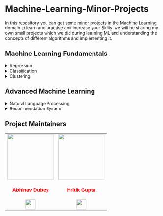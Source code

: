 # Machine-Learning-Minor-Projects

In this repository you can get some minor projects in the Machine Learning domain to learn and practise and increase your Skills. we will be sharing my own small projects which we did during learning ML and understanding the concepts of different algorithms and implementing it.

## Machine Learning Fundamentals

<details>
<summary>Regression</summary>

- **Linear Regression**:

  - <a href="https://github.com/Abhinav-26/Machine-Learning-Minor-Projects/tree/master/Machine%20Learning%20Fundamentals/Regression/Linear%20Regression/Co2%20Emission%20Prediction">1. Co2 Emission Prediction</a><br>
    In this directory you can see a basic machine learning model on Carbon Dioxide Emission Prediction which has been created by using Linear Regression.<br><br>

- **Logistic Regression**

  - <a href="https://github.com/Abhinav-26/Machine-Learning-Minor-Projects/tree/master/Machine%20Learning%20Fundamentals/Regression/Logistic%20Regression/Logistic%20Regression%20on%20Churn%20Dataset">2. Logistic Regression on Churn Dataset</a><br>
    In this directory you can see a basic prediction using the concept of Logistic Regression. we have used the Churn dataset for predicting customer's churn.<br><br>

- **Logistic Regression, Decision Tree and K-Nearest-Neighbors**

  - <a href="https://github.com/Abhinav-26/Machine-Learning-Minor-Projects/tree/master/Machine%20Learning%20Fundamentals/Regression/Phone%20Price%20Range%20Prediction">3. Phone Price Prediction</a><br>
    In this directory we have created a model for predicting the range of price of a phone. The range lies between 1,2,3 (low, medium and high) budgets. We have implemented the concepts of Univariate Feature Selection and Feature Importance for selecting features from the dataset and then created a model for prediction. Also, we have used Logistic Regression, Decision Tree and KNN algorithms and we got better accuracy by using Logistic Regression in this case. We got accuracy around 96% for that.<br><br>

  - <a href ="https://github.com/Abhinav-26/Machine-Learning-Minor-Projects/tree/master/Iris%20Flower%20Classification"> 4. Iris Flower Analysis</a><br>
  In this ML project , a classification model is made to detect the types of Iris flower. The Iris flower has three classes - Iris setosa, Iris versicolor and Iris virginica.These types of iris flower has different petal lengths & widths, and different sepal lengths & widths. The dataset contains 50 instances of each of these. Logistic Regression, Decision Trees, and K-Nearest Neighbor Algorithms were all used to get accurate and reliable results.
  Conclusion : One class is linearly separable from the others 2;latter are not linearly separable from each other.<br><br>
  </details>

<details>
<summary>Classification</summary>

- **Computer Vision**

  - <a href="https://github.com/Abhinav-26/Machine-Learning-Minor-Projects/tree/master/Machine%20Learning%20Fundamentals/Classification/Computer%20Vision/Dog's%20Breed%20Prediction%20Using%20Transfer%20Learning">5. Dog's Breed Prediction Using Transfer Learning</a><br>
    In this directory we have simply used the pre-trained weights and applied the concept of transfer learning for making our prediction easy. We have used three pre-trained models in this minor project ie, <b>VGG16</b>, <b>Inception_v3</b> and <b>ResNet50</b> for predicting the breed of dog. In the File <b>Prediction Comparision</b> I have used the three models for the same image to check which gives the better accuracy and we concluded we got the best accurcay by Inception_v3 model.

  - <a href="https://github.com/Abhinav-26/Machine-Learning-Minor-Projects/tree/master/Machine%20Learning%20Fundamentals/Classification/Computer%20Vision/Cat-Dog%20Prediction%20using%20CNN">6. Cat-Dog Prediction Using CNN</a><br>
    In this Project I have build a Cat-Dog Prediction model using the concepts of CNN. This is a very basic project of CNN, DeepLearning. This is one of the most beginner friendly project that every beginner usually builds. This project will help you to clear the basic concepts CNN and how it can be implemented in image classification.

  - <a href="https://github.com/Abhinav-26/Machine-Learning-Minor-Projects/tree/master/Machine%20Learning%20Fundamentals/Classification/Computer%20Vision/Image%20to%20PencilSketch"> 7. Image To PencilSketch. </a><br>

    We need to read the image in RGB format and then convert it into a grayscale image, or a classic black/white photo.
    Then the next thing to do is invert the grayscale image (negative image), this will be our inverted grayscale image. This enhances the details.
    Then we can finally create the pencilsketch by mixing the grayscale image with inverted blurry image.
    This can be done by dividing the grayscale image by the inverted blurry image.
    We will need Python's OpenCV library for this.<br><br>

- **Decision Tree**
  - <a href="https://github.com/Abhinav-26/Machine-Learning-Minor-Projects/tree/master/Machine%20Learning%20Fundamentals/Classification/Decision%20Tree/Drug%20Prescription%20Using%20DecisionTree">8. Drug Prescription using Decision Tree</a><br>
    In this directory we have created a model for predicting the drug which needs to be given to patients having the same disease as per the previous experience. The model created has 100% accuracy, tested on the 30 of the dataset which was not given for training.<br><br>

- **K-Nearest-Neighbors**
  - <a href="https://github.com/Abhinav-26/Machine-Learning-Minor-Projects/tree/master/Machine%20Learning%20Fundamentals/Classification/K-Nearest-Neighbors/Service%20Classification%20with%20K-Nearest%20Neighbors">9. K-Nearest Neighbors</a><br>
    In this directory a basic machine learning model is being created for classifying the class of the new customers among
    1- Basic Service, 2- E-Service, 3- Plus Service, 4-Total Service.<br><br>

- **Linear Discriminant Analysis**
  - <a href="https://github.com/Abhinav-26/Machine-Learning-Minor-Projects/tree/master/Machine%20Learning%20Fundamentals/Classification/Linear%20Discriminant%20Analysis/Feature%20Selection%20and%20Modelling%20on%20KDDCup%20Network%20Intrusion%20Dataset">10. Feature Selection and Modelling on KDDCup Network Intrusion Dataset</a><br>

    In this project we created a Machine Learning model to check the network is under attack or not. We have used following five feature selection techniques in a sequence to extract the best features from the dataset.

  - Correlation based feature selection
  - Univariate Feature Selection
  - Recursive Feature Elimination (RFE)
  - Principle Component Analysis (PCA)
  - Linear Discriminant Analysis (LDA)<br>

- **Support Vector Machines**
  - <a href="https://github.com/Abhinav-26/Machine-Learning-Minor-Projects/tree/master/Machine%20Learning%20Fundamentals/Classification/Support%20Vector%20Machines/SVM%20Cancer%20Prediction">11. SVM Cancer Prediction</a><br>
    In this directory we have created a model using SVM algorithm. The dataset used for creating the model is a record of cell samples of the patients. The dataset consists of 699 records and we got accuracy around 95% with accuracy_score and f1 score.<br><br>

    </details>

<details>
<summary>Clustering</summary>

- **Hierarchical Clustering**
  - <a href="https://github.com/Abhinav-26/Machine-Learning-Minor-Projects/tree/master/Machine%20Learning%20Fundamentals/Clustering/Hierarchical%20Clustering/Cars%20Segmentation%20using%20Hierarchical%20Clustering">12. Cars Segmentation using Hierarchical Clustering</a><br>
    In this directory we have created a car segmentation which may help you to classify the kinds of cars are more popular among customers and may help you to launch your car as per the survey. For this minor project we used the concept Hierarchical Clustering.<br><br>

- **K-Means Clustering**
  - <a href="https://github.com/Abhinav-26/Machine-Learning-Minor-Projects/tree/master/Machine%20Learning%20Fundamentals/Clustering/K-Means%20Clustering/Coustomer%20Segmentation%20using%20K-Means%20Clustering">13. Customer Segmentation Using K-means Clustering</a><br>

    In this directory we have used the concept of K-means Clustering and made a model using customer segmentation dataset. It helps to cluster records on the basis of graph plotted.<br><br>

</details>

## Advanced Machine Learning

<details>

<summary>Natural Language Processing<br></summary>

  
- <a href="https://github.com/Abhinav-26/Machine-Learning-Minor-Projects/tree/master/Advanced%20Machine%20Learning/Natural%20Language%20Processing/Reddit's%20Flair%20Detection%20with%20Transfer%20Learning%20%2B%20EDA">14. Reddit's Flair Detection with Transfer Learning + EDA</a><br>

  In this directory we have created a Reddits Flair Detector. Here we are not letting the Embedding Layer to initialize it's random weights. We are using a TRANSFER LEARNING approach to train the model. We are using FastText crawl embeddings for transfer learning. These are pre-trained word embeddings trained and released by Facebook after training on 2 million words.<br><br>
</details>

<details>
<summary>Recommendation System</summary>


- <a href="https://github.com/Abhinav-26/Machine-Learning-Minor-Projects/tree/master/Advanced%20Machine%20Learning/Recommendation%20Systems/Movie%20Recomendation">15. Movie Recommendation</a><br>

  In this directory we have created a Movie Recommendation system using the concept of content based recommendation system. The dataset used is very large and hence it cannot be directly Uploaded into GitHub. But you can download the data directly from <a href="https://s3-api.us-geo.objectstorage.softlayer.net/cf-courses-data/CognitiveClass/ML0101ENv3/labs/moviedataset.zip">here</a>. Unzip the data and use the respected csv files.<br>

</details>

## Project Maintainers

<table>
<tr>

<td align="center"><a href="https://github.com/Abhinav-26"><img src="https://avatars.githubusercontent.com/u/48083659?v=4" width=150px height=150px /></a></br> <h4 style="color:red;">Abhinav Dubey</h4>
<a href="https://www.linkedin.com/in/abhinavd26/"><img src="https://mpng.subpng.com/20180324/vhe/kisspng-linkedin-computer-icons-logo-social-networking-ser-facebook-5ab6ebfe5f5397.2333748215219374063905.jpg" width="32px" height="32px"></a></td>

<td align="center" ><a href="https://github.com/hritik7080"><img src="https://avatars.githubusercontent.com/u/41755284?v=4" width=150px height=150px /></a></br> <h4 style="color:red;">Hritik Gupta</h4>
<a href="https://www.linkedin.com/in/hritik7080/"><img src="https://mpng.subpng.com/20180324/vhe/kisspng-linkedin-computer-icons-logo-social-networking-ser-facebook-5ab6ebfe5f5397.2333748215219374063905.jpg" width="32px" height="32px"></a></td>

</tr>
</table>
